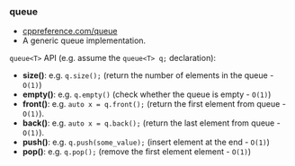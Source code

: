 <!-- SPDX-License-Identifier: BSD-3-Clause -->

### queue

* [cppreference.com/queue](https://en.cppreference.com/w/cpp/container/queue)
* A generic queue implementation.

`queue<T>` API (e.g. assume the `queue<T> q;` declaration):
* **size()**: e.g. `q.size();` (return the number of elements in the queue - `O(1)`)
* **empty()**: e.g. `q.empty()` (check whether the queue is empty - `O(1)`)
* **front()**: e.g. `auto x = q.front();` (return the first element from queue - `O(1)`).
* **back()**: e.g. `auto x = q.back();` (return the last element from queue - `O(1)`).
* **push()**: e.g. `q.push(some_value);` (insert element at the end - `O(1)`)
* **pop()**: e.g. `q.pop();` (remove the first element element - `O(1)`)
